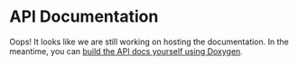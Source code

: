 <a id="top"></a>

# API Documentation

Oops!  It looks like we are still working on hosting the documentation.  In the meantime, you can [build the API docs yourself using Doxygen](installation.md#build-api-docs).
